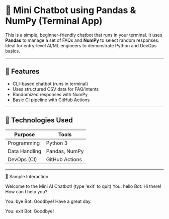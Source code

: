 # 🤖 Mini Chatbot using Pandas & NumPy (Terminal App)

This is a simple, beginner-friendly chatbot that runs in your terminal. It uses **Pandas** to manage a set of FAQs and **NumPy** to select random responses. Ideal for entry-level AI/ML engineers to demonstrate Python and DevOps basics.

---

## 🎯 Features

- CLI-based chatbot (runs in terminal)
- Uses structured CSV data for FAQ/intents
- Randomized responses with NumPy
- Basic CI pipeline with GitHub Actions

---

## 🧠 Technologies Used

| Purpose        | Tools            |
|----------------|------------------|
| Programming    | Python 3         |
| Data Handling  | Pandas, NumPy    |
| DevOps (CI)    | GitHub Actions   |

---
🧪 Sample Interaction

Welcome to the Mini AI Chatbot! (type 'exit' to quit)
You: hello
Bot: Hi there! How can I help you?

You: bye
Bot: Goodbye! Have a great day.

You: exit
Bot: Goodbye!

